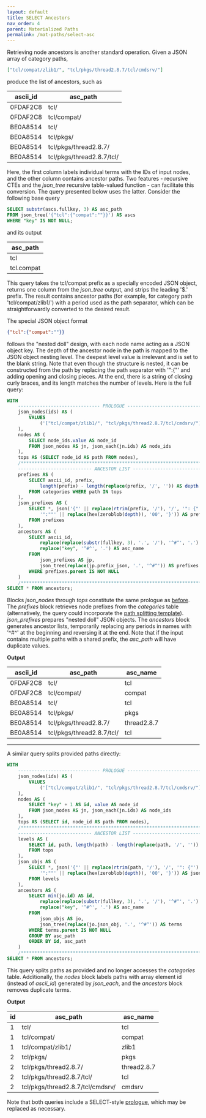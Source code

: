```yaml
---
layout: default
title: SELECT Ancestors
nav_order: 4
parent: Materialized Paths
permalink: /mat-paths/select-asc
---
```


Retrieving node ancestors is another standard operation. Given a JSON array of category paths,

~~~json
["tcl/compat/zlib1/", "tcl/pkgs/thread2.8.7/tcl/cmdsrv/"]
~~~

produce the list of ancestors, such as

| ascii_id | asc_path                  |
|----------|---------------------------|
| 0FDAF2C8 | tcl/                      |
| 0FDAF2C8 | tcl/compat/               |
| BE0A8514 | tcl/                      |
| BE0A8514 | tcl/pkgs/                 |
| BE0A8514 | tcl/pkgs/thread2.8.7/     |
| BE0A8514 | tcl/pkgs/thread2.8.7/tcl/ |

Here, the first column labels individual terms with the IDs of input nodes, and the other column contains ancestor paths. Two features - recursive CTEs and the *json_tree* recursive table-valued function - can facilitate this conversion. The query presented below uses the latter. Consider the following base query

~~~sql
SELECT substr(ascs.fullkey, 3) AS asc_path
FROM json_tree('{"tcl":{"compat":""}}') AS ascs
WHERE "key" IS NOT NULL;
~~~

and its output

| asc_path   |
|------------|
| tcl        |
| tcl.compat |

This query takes the tcl/compat prefix as a specially encoded JSON object, returns one column from the *json_tree* output, and strips the leading '$.' prefix. The result contains ancestor paths (for example, for category path 'tcl/compat/zlib1/') with a period used as the path separator, which can be straightforwardly converted to the desired result.

The special JSON object format

~~~json
{"tcl":{"compat":""}}
~~~

follows the "nested doll" design, with each node name acting as a JSON object key. The depth of the ancestor node in the path is mapped to the JSON object nesting level. The deepest level value is irrelevant and is set to the blank string. Note that even though the structure is nested, it can be constructed from the path by replacing the path separator with '":{"' and adding opening and closing pieces. At the end, there is a string of closing curly braces, and its length matches the number of levels. Here is the full query:

~~~sql
WITH
    ------------------------------ PROLOGUE ------------------------------
    json_nodes(ids) AS (
        VALUES
            ('["tcl/compat/zlib1/", "tcl/pkgs/thread2.8.7/tcl/cmdsrv/"]')
    ), 
    nodes AS (
        SELECT node_ids.value AS node_id
        FROM json_nodes AS jn, json_each(jn.ids) AS node_ids
    ),
    tops AS (SELECT node_id AS path FROM nodes),
    /********************************************************************/
    --------------------------- ANCESTOR LIST ----------------------------
    prefixes AS (
        SELECT ascii_id, prefix,
            length(prefix) - length(replace(prefix, '/', '')) AS depth
        FROM categories WHERE path IN tops
    ),    
    json_prefixes AS (
        SELECT *, json('{"' || replace(rtrim(prefix, '/'), '/', '": {"') ||
            '":""' || replace(hex(zeroblob(depth)), '00', '}')) AS prefix_json
        FROM prefixes
    ),
    ancestors AS (
        SELECT ascii_id,
            replace(replace(substr(fullkey, 3), '.', '/'), '^#^', '.') || '/' AS asc_path,
            replace("key", '^#^', '.') AS asc_name
        FROM
            json_prefixes AS jp,
            json_tree(replace(jp.prefix_json, '.', '^#^')) AS prefixes
        WHERE prefixes.parent IS NOT NULL
    )
    /********************************************************************/
SELECT * FROM ancestors;
~~~

Blocks *json_nodes* through *tops* constitute the same prologue as [before](select-desc#prologue). The *prefixes* block retrieves node prefixes from the *categories* table (alternatively, the query could incorporate the [path splitting template](../patterns/split-dsv#Split-Path)). *json_prefixes* prepares "nested doll" JSON objects. The *ancestors* block generates ancestor lists, temporarily replacing any periods in names with '^#^'  at the beginning and reversing it at the end. Note that if the input contains multiple paths with a shared prefix, the *asc_path* will have duplicate values.

**Output**

| ascii_id | asc_path                  | asc_name    |
|----------|---------------------------|-------------|
| 0FDAF2C8 | tcl/                      | tcl         |
| 0FDAF2C8 | tcl/compat/               | compat      |
| BE0A8514 | tcl/                      | tcl         |
| BE0A8514 | tcl/pkgs/                 | pkgs        |
| BE0A8514 | tcl/pkgs/thread2.8.7/     | thread2.8.7 |
| BE0A8514 | tcl/pkgs/thread2.8.7/tcl/ | tcl         |

---

<a name="list-ancestors"></a>
A similar query splits provided paths directly:

~~~sql
WITH
    ------------------------------ PROLOGUE ------------------------------
    json_nodes(ids) AS (
        VALUES
            ('["tcl/compat/zlib1/", "tcl/pkgs/thread2.8.7/tcl/cmdsrv/"]')
    ), 
    nodes AS (
        SELECT "key" + 1 AS id, value AS node_id
        FROM json_nodes AS jn, json_each(jn.ids) AS node_ids
    ),
    tops AS (SELECT id, node_id AS path FROM nodes),
    /********************************************************************/
    --------------------------- ANCESTOR LIST ----------------------------
    levels AS (
        SELECT id, path, length(path) - length(replace(path, '/', '')) AS depth
        FROM tops
    ),
    json_objs AS (
        SELECT *, json('{"' || replace(rtrim(path, '/'), '/', '": {"') ||
            '":""' || replace(hex(zeroblob(depth)), '00', '}')) AS json_obj
        FROM levels
    ),
    ancestors AS (
        SELECT min(jo.id) AS id,
            replace(replace(substr(fullkey, 3), '.', '/'), '^#^', '.') || '/' AS asc_path,
            replace("key", '^#^', '.') AS asc_name
        FROM
            json_objs AS jo,
            json_tree(replace(jo.json_obj, '.', '^#^')) AS terms
        WHERE terms.parent IS NOT NULL
        GROUP BY asc_path		
        ORDER BY id, asc_path
    )
    /********************************************************************/
SELECT * FROM ancestors;
~~~

This query splits paths as provided and no longer accesses the *categories* table. Additionally, the *nodes* block labels paths with array element id (instead of *ascii_id*) generated by *json_each*, and the *ancestors* block removes duplicate terms.

**Output**

| id | asc_path                         | asc_name    |
|----|----------------------------------|-------------|
| 1  | tcl/                             | tcl         |
| 1  | tcl/compat/                      | compat      |
| 1  | tcl/compat/zlib1/                | zlib1       |
| 2  | tcl/pkgs/                        | pkgs        |
| 2  | tcl/pkgs/thread2.8.7/            | thread2.8.7 |
| 2  | tcl/pkgs/thread2.8.7/tcl/        | tcl         |
| 2  | tcl/pkgs/thread2.8.7/tcl/cmdsrv/ | cmdsrv      |

Note that both queries include a SELECT-style [prologue](select-desc#prologue), which may be replaced as necessary.
